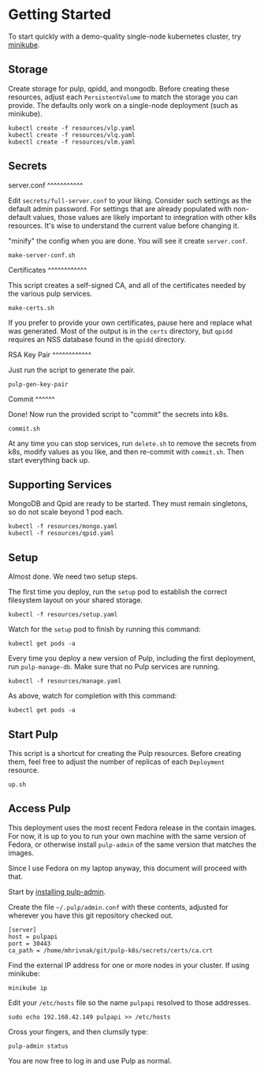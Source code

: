 Getting Started
===============

To start quickly with a demo-quality single-node kubernetes cluster, try
[minikube](https://kubernetes.io/docs/getting-started-guides/minikube/).

Storage
-------

Create storage for pulp, qpidd, and mongodb. Before creating these resources,
adjust each `PersistentVolume` to match the storage you can provide. The
defaults only work on a single-node deployment (such as minikube).

    kubectl create -f resources/vlp.yaml
    kubectl create -f resources/vlq.yaml
    kubectl create -f resources/vlm.yaml


Secrets
-------

server.conf
^^^^^^^^^^^

Edit `secrets/full-server.conf` to your liking. Consider such settings as the
default admin password. For settings that are already populated with
non-default values, those values are likely important to integration with other
k8s resources. It's wise to understand the current value before changing it.

"minify" the config when you are done. You will see it create `server.conf`.

    make-server-conf.sh

Certificates
^^^^^^^^^^^^

This script creates a self-signed CA, and all of the certificates needed by the
various pulp services.

    make-certs.sh

If you prefer to provide your own certificates, pause here and replace what was
generated. Most of the output is in the `certs` directory, but `qpidd` requires
an NSS database found in the `qpidd` directory.

RSA Key Pair
^^^^^^^^^^^^

Just run the script to generate the pair.

    pulp-gen-key-pair

Commit
^^^^^^

Done! Now run the provided script to "commit" the secrets into k8s.

    commit.sh

At any time you can stop services, run `delete.sh` to remove the secrets from
k8s, modify values as you like, and then re-commit with `commit.sh`. Then start
everything back up.


Supporting Services
-------------------

MongoDB and Qpid are ready to be started. They must remain singletons, so do
not scale beyond 1 pod each.

    kubectl -f resources/mongo.yaml
    kubectl -f resources/qpid.yaml


Setup
-----

Almost done. We need two setup steps.

The first time you deploy, run the `setup` pod to establish the correct
filesystem layout on your shared storage.

    kubectl -f resources/setup.yaml

Watch for the `setup` pod to finish by running this command:

    kubectl get pods -a

Every time you deploy a new version of Pulp, including the first deployment,
run `pulp-manage-db`. Make sure that no Pulp services are running.

    kubectl -f resources/manage.yaml

As above, watch for completion with this command:

    kubectl get pods -a


Start Pulp
----------

This script is a shortcut for creating the Pulp resources. Before creating
them, feel free to adjust the number of replicas of each `Deployment` resource.

    up.sh


Access Pulp
-----------

This deployment uses the most recent Fedora release in the contain images. For
now, it is up to you to run your own machine with the same version of Fedora,
or otherwise install `pulp-admin` of the same version that matches the images.

Since I use Fedora on my laptop anyway, this document will proceed with that.

Start by [installing pulp-admin](http://docs.pulpproject.org/user-guide/installation/f24+.html#admin-client).

Create the file `~/.pulp/admin.conf` with these contents, adjusted for wherever
you have this git repository checked out.

    [server]
    host = pulpapi
    port = 30443
    ca_path = /home/mhrivnak/git/pulp-k8s/secrets/certs/ca.crt

Find the external IP address for one or more nodes in your cluster. If using
minikube:

    minikube ip

Edit your `/etc/hosts` file so the name `pulpapi` resolved to those addresses.

    sudo echo 192.168.42.149 pulpapi >> /etc/hosts 

Cross your fingers, and then clumsily type:

    pulp-admin status

You are now free to log in and use Pulp as normal.
